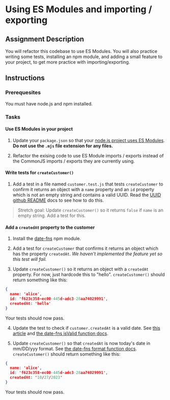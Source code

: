 # Using ES Modules and importing / exporting

## Assignment Description

You will refactor this codebase to use ES Modules. You will also practice writing some tests, installing an npm module, and adding a small feature to your project, to get more practice with importing/exporting.

## Instructions

### Prerequesites

You must have node.js and npm installed.

### Tasks

#### Use ES Modules in your project

1. Update your `package.json` so that your [node.js project uses ES Modules](https://nodejs.org/api/esm.html). **Do not use the `.mjs` file extension for any files.**

2. Refactor the exising code to use ES Module imports / exports instead of the CommonJS imports / exports they are currently using.

#### Write tests for `createCustomer()`

1. Add a test in a file named `customer.test.js` that tests `createCustomer` to confirm it returns an object with a `name` property and an `id` property which is not an empty string and contains a valid UUID. Read the [UUID github README](https://github.com/uuidjs/uuid#readme) docs to see how to do this.

> Stretch goal: Update `createCustomer()` so it returns `false` if `name` is an empty string. Add a test for this.

#### Add a `createdAt` property to the customer

1. Install the [date-fns](https://github.com/date-fns/date-fns) npm module.

2. Add a test for `createCustomer` that confirms it returns an object which has the property `createdAt`. *We haven't implemented the feature yet so this test will fail.*

3. Update `createCustomer()` so it returns an object with a `createdAt` property. For now, just hardcode this to "hello". `createCustomer()` should return something like this:

```json
{
  name: 'alice',
  id: 'f623c358-ec00-445d-adc3-28aa74029991',
  createdAt: 'hello'
}
```

Your tests should now pass.

4. Update the test to check if `customer.createdAt` is a valid date. See [this article](https://geekflare.com/javascript-date-fns/) and [the date-fns isValid function docs](https://date-fns.org/v2.30.0/docs/isValid). 

5. Update `createCustomer()` so that `createdAt` is now today's date in mm/DD/yyy format. See [the date-fns format function docs](https://date-fns.org/v2.30.0/docs/format). `createCustomer()` should return something like this:

```json
{
  name: 'alice',
  id: 'f623c358-ec00-445d-adc3-28aa74029991',
  createdAt: '10/27/2023'
}
```

Your tests should now pass.
